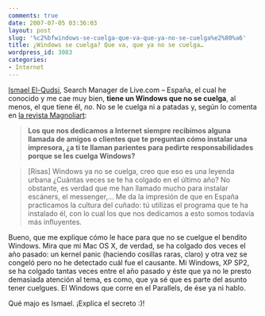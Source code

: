 ```yaml
---
comments: true
date: 2007-07-05 03:36:03
layout: post
slug: '%c2%bfwindows-se-cuelga-que-va-que-ya-no-se-cuelga%e2%80%a6'
title: ¿Windows se cuelga? Que va, que ya no se cuelga…
wordpress_id: 3083
categories:
- Internet
---
```


[Ismael El-Qudsi](http://www.elqudsi.com/), Search Manager de Live.com – España, el cual he conocido y me cae muy bien, **tiene un Windows que no se cuelga**, al menos, el que tiene él, _no_. No se le cuelga ni a patadas y, según lo comenta en [la revista Magnoliart](http://magnoliart.com/mgz/mgz_01.pdf):





> **Los que nos dedicamos a Internet siempre recibimos alguna llamada de amigos o clientes que te preguntan cómo instalar una impresora, ¿a ti te llaman parientes para pedirte responsabilidades porque se les cuelga Windows?**
> 
> 


> 
> [Risas] Windows ya no se cuelga, creo que eso es una leyenda urbana ¿Cuántas veces se te ha colgado en el último año? No obstante, es verdad que me han llamado mucho para instalar escáners, el messenger,… Me da la impresión de que en España practicamos la cultura del cuñado: tú utilizas el programa que te ha instalado él, con lo cual los que nos dedicamos a esto somos todavía más influyentes.





Bueno, que me explique cómo le hace para que no se cuelgue el bendito Windows. Mira que mi Mac OS X, de verdad, se ha colgado dos veces el año pasado: un kernel panic (haciendo cosillas raras, claro) y otra vez se congeló pero no he detectado cuál fue el causante. Mi Windows, XP SP2, se ha colgado tantas veces entre el año pasado y éste que ya no le presto demasiada atención al tema, es como, que ya sé que es parte del asunto tener cuelgues. El Windows que corre en el Parallels, de ése ya ni hablo.





Qué majo es Ismael. ¡Explica el secreto :)!
